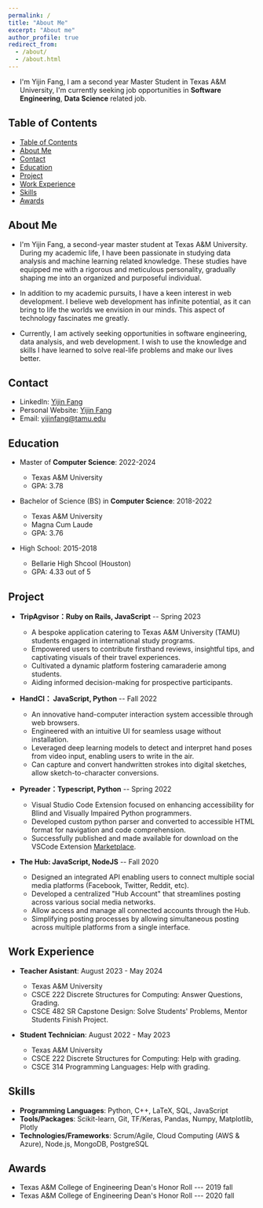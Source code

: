 ```yaml
---
permalink: /
title: "About Me"
excerpt: "About me"
author_profile: true
redirect_from:
  - /about/
  - /about.html
---
```


- I'm Yijin Fang, I am a second year Master Student in Texas A&M University, I'm currently seeking job opportunities in **Software Engineering**, **Data Science** related job.

## Table of Contents

- [Table of Contents](#table-of-contents)
- [About Me](#about-me)
- [Contact](#contact)
- [Education](#education)
- [Project](#project)
- [Work Experience](#work-experience)
- [Skills](#skills)
- [Awards](#awards)

## About Me
- I'm Yijin Fang, a second-year master student at Texas A&M University. During my academic life, I have been passionate in studying data analysis and machine learning related knowledge. These studies have equipped me with a rigorous and meticulous personality, gradually shaping me into an organized and purposeful individual.

- In addition to my academic pursuits, I have a keen interest in web development. I believe web development has infinite potential, as it can bring to life the worlds we envision in our minds. This aspect of technology fascinates me greatly.

- Currently, I am actively seeking opportunities in software engineering, data analysis, and web development. I wish to use the knowledge and skills I have learned to solve real-life problems and make our lives better.

## Contact

- LinkedIn: [Yijin Fang](https://www.linkedin.com/in/yijinfang/)
- Personal Website: [Yijin Fang](https://yijinfang11.github.io/ )
- Email: yijinfang@tamu.edu

## Education

- Master of **Computer Science**: 2022-2024
  - Texas A&M University
  - GPA: 3.78

- Bachelor of Science (BS) in **Computer Science**: 2018-2022
  - Texas A&M University
  - Magna Cum Laude
  - GPA: 3.76

- High School: 2015-2018
  - Bellarie High Shcool (Houston)
  - GPA: 4.33 out of 5

## Project

- **TripAgvisor：Ruby on Rails, JavaScript** -- Spring 2023
  - A bespoke application catering to Texas A\&M University (TAMU) students engaged in international study programs.
  - Empowered users to contribute firsthand reviews, insightful tips, and captivating visuals of their travel experiences.
  - Cultivated a dynamic platform fostering camaraderie among students.
  - Aiding informed decision-making for prospective participants.

- **HandCI： JavaScript, Python** -- Fall 2022
  - An innovative hand-computer interaction system accessible through web browsers.
  - Engineered with an intuitive UI for seamless usage without installation.
  - Leveraged deep learning models to detect and interpret hand poses from video input, enabling users to write in the air.
  - Can capture and convert handwritten strokes into digital sketches, allow sketch-to-character conversions.

- **Pyreader：Typescript, Python**  -- Spring 2022
  - Visual Studio Code Extension focused on enhancing accessibility for Blind and Visually Impaired Python programmers.
  - Developed custom python parser and converted to accessible HTML format for navigation and code comprehension.
  - Successfully published and made available for download on the VSCode Extension [Marketplace](https://marketplace.visualstudio.com/items?itemName=Data-Pirates.pyreader).

- **The Hub: JavaScript, NodeJS**  -- Fall 2020
  - Designed an integrated API enabling users to connect multiple social media platforms (Facebook, Twitter, Reddit, etc).
  - Developed a centralized "Hub Account" that streamlines posting across various social media networks.
  - Allow access and manage all connected accounts through the Hub.
  - Simplifying posting processes by allowing simultaneous posting across multiple platforms from a single interface.

## Work Experience

- **Teacher Asistant**: August 2023 - May 2024
  - Texas A&M University
  - CSCE 222 Discrete Structures for Computing: Answer Questions, Grading.
  - CSCE 482 SR Capstone Design: Solve Students' Problems, Mentor Students Finish Project.

- **Student Technician**: August 2022 - May 2023
  - Texas A&M University
  - CSCE 222 Discrete Structures for Computing: Help with grading.
  - CSCE 314 Programming Languages: Help with grading.

## Skills

- **Programming Languages**: Python, C++, LaTeX, SQL, JavaScript
- **Tools/Packages**: Scikit-learn, Git, TF/Keras, Pandas, Numpy, Matplotlib, Plotly
- **Technologies/Frameworks**: Scrum/Agile, Cloud Computing (AWS & Azure), Node.js, MongoDB, PostgreSQL

## Awards

- Texas A&M College of Engineering Dean's Honor Roll --- 2019 fall
- Texas A&M College of Engineering Dean's Honor Roll --- 2020 fall

